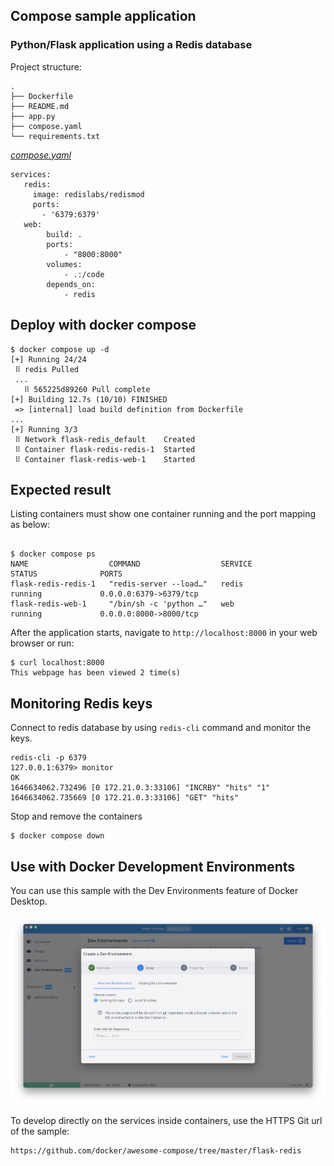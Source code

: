 ## Compose sample application

### Python/Flask application using a Redis database

Project structure:

```
.
├── Dockerfile
├── README.md
├── app.py
├── compose.yaml
└── requirements.txt
```

[_compose.yaml_](compose.yaml)

```
services:
   redis: 
     image: redislabs/redismod
     ports:
       - '6379:6379' 
   web:
        build: .
        ports:
            - "8000:8000"
        volumes:
            - .:/code
        depends_on:
            - redis
```

## Deploy with docker compose

```
$ docker compose up -d
[+] Running 24/24
 ⠿ redis Pulled   
 ...                                                                                                                                                                                                                                                                                                                                                                                                             
   ⠿ 565225d89260 Pull complete                                                                                                                                                                                                      
[+] Building 12.7s (10/10) FINISHED
 => [internal] load build definition from Dockerfile                                                                                                                                                                                  ...
[+] Running 3/3
 ⠿ Network flask-redis_default    Created                                                                                                                                                                                             
 ⠿ Container flask-redis-redis-1  Started                                                                                                                                                                                             
 ⠿ Container flask-redis-web-1    Started
```

## Expected result

Listing containers must show one container running and the port mapping as below:
```

$ docker compose ps
NAME                  COMMAND                  SERVICE             STATUS              PORTS
flask-redis-redis-1   "redis-server --load…"   redis               running             0.0.0.0:6379->6379/tcp
flask-redis-web-1     "/bin/sh -c 'python …"   web                 running             0.0.0.0:8000->8000/tcp
```

After the application starts, navigate to `http://localhost:8000` in your web browser or run:
```
$ curl localhost:8000
This webpage has been viewed 2 time(s)
```

## Monitoring Redis keys

Connect to redis database by using ```redis-cli``` command and monitor the keys.
```
redis-cli -p 6379
127.0.0.1:6379> monitor
OK
1646634062.732496 [0 172.21.0.3:33106] "INCRBY" "hits" "1"
1646634062.735669 [0 172.21.0.3:33106] "GET" "hits"
```


Stop and remove the containers
```
$ docker compose down
```

## Use with Docker Development Environments

You can use this sample with the Dev Environments feature of Docker Desktop.

![Screenshot of creating a Dev Environment in Docker Desktop](../dev-envs.png)

To develop directly on the services inside containers, use the HTTPS Git url of the sample:
```
https://github.com/docker/awesome-compose/tree/master/flask-redis
```
